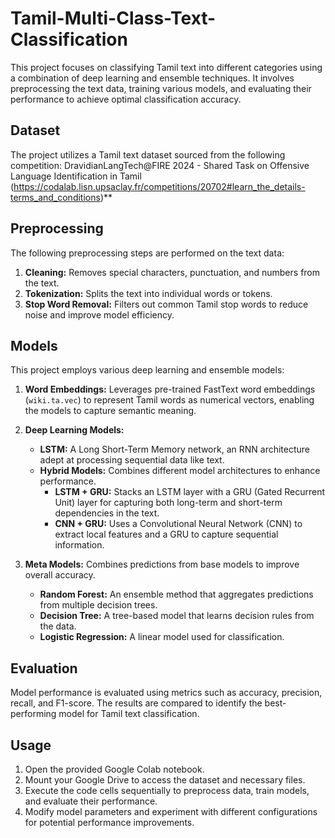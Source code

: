 # Tamil-Multi-Class-Text-Classification
This project focuses on classifying Tamil text into different categories using a combination of deep learning and ensemble techniques. It involves preprocessing the text data, training various models, and evaluating their performance to achieve optimal classification accuracy.


## Dataset

The project utilizes a Tamil text dataset sourced from the following competition:
DravidianLangTech@FIRE 2024 - Shared Task on Offensive Language Identification in Tamil (https://codalab.lisn.upsaclay.fr/competitions/20702#learn_the_details-terms_and_conditions)**

## Preprocessing

The following preprocessing steps are performed on the text data:

1. **Cleaning:** Removes special characters, punctuation, and numbers from the text.
2. **Tokenization:** Splits the text into individual words or tokens.
3. **Stop Word Removal:** Filters out common Tamil stop words to reduce noise and improve model efficiency.

## Models

This project employs various deep learning and ensemble models:

1. **Word Embeddings:** Leverages pre-trained FastText word embeddings (`wiki.ta.vec`) to represent Tamil words as numerical vectors, enabling the models to capture semantic meaning.

2. **Deep Learning Models:**
    - **LSTM:** A Long Short-Term Memory network, an RNN architecture adept at processing sequential data like text.
    - **Hybrid Models:** Combines different model architectures to enhance performance.
        - **LSTM + GRU:** Stacks an LSTM layer with a GRU (Gated Recurrent Unit) layer for capturing both long-term and short-term dependencies in the text.
        - **CNN + GRU:** Uses a Convolutional Neural Network (CNN) to extract local features and a GRU to capture sequential information.

3. **Meta Models:** Combines predictions from base models to improve overall accuracy.
    - **Random Forest:** An ensemble method that aggregates predictions from multiple decision trees.
    - **Decision Tree:** A tree-based model that learns decision rules from the data.
    - **Logistic Regression:** A linear model used for classification.


## Evaluation

Model performance is evaluated using metrics such as accuracy, precision, recall, and F1-score. The results are compared to identify the best-performing model for Tamil text classification.

## Usage

1. Open the provided Google Colab notebook.
2. Mount your Google Drive to access the dataset and necessary files.
3. Execute the code cells sequentially to preprocess data, train models, and evaluate their performance.
4. Modify model parameters and experiment with different configurations for potential performance improvements.
